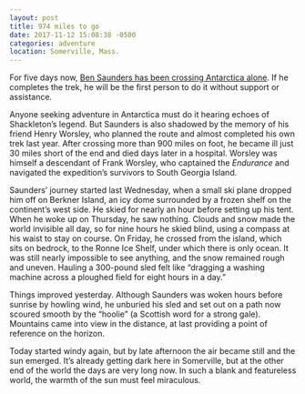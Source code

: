 ```yaml
---
layout: post
title: 974 miles to go
date: 2017-11-12 15:08:38 -0500
categories: adventure
location: Somerville, Mass.
---
```


For five days now, [Ben Saunders has been crossing Antarctica alone](http://bensaunders.com/tracking/). If he completes the trek, he will be the first person to do it without support or assistance.

Anyone seeking adventure in Antarctica must do it hearing echoes of Shackleton’s legend. But Saunders is also shadowed by the memory of his friend Henry Worsley, who planned the route and almost completed his own trek last year. After crossing more than 900 miles on foot, he became ill just 30 miles short of the end and died days later in a hospital. Worsley was himself a descendant of Frank Worsley, who captained the _Endurance_ and navigated the expedition’s survivors to South Georgia
Island.

Saunders’ journey started last Wednesday, when a small ski plane dropped him off on Berkner Island, an icy dome surrounded by a frozen shelf on the continent’s west side. He skied for nearly an hour before setting up his tent. When he woke up on Thursday, he saw nothing. Clouds and snow made the world invisible all day, so for nine hours he skied blind, using a compass at his waist to stay on course. On Friday, he crossed from the island, which sits on bedrock, to the Ronne Ice Shelf, under
which there is only ocean. I️t was still nearly impossible to see anything, and the snow remained rough and uneven. Hauling a 300-pound sled felt like “dragging a washing machine across a ploughed field for eight hours in a day.”

Things improved yesterday. Although Saunders was woken hours before sunrise by howling wind, he unburied his sled and set out on a path now scoured smooth by the “hoolie” (a Scottish word for a strong gale). Mountains came into view in the distance, at last providing a point of reference on the horizon.

Today started windy again, but by late afternoon the air became still and the sun emerged. It’s already getting dark here in Somerville, but at the other end of the world the days are very long now. In such a blank and featureless world, the warmth of the sun must feel miraculous.

